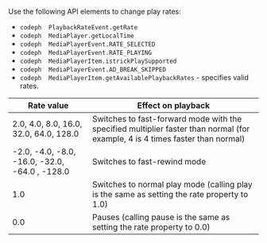 ---
---

<a id="section_36576E92DE6343AEBD0BBD662502365D"></a>

Use the following API elements to change play rates:
* `codeph  PlaybackRateEvent.getRate`
* `codeph  MediaPlayer.getLocalTime`
* `codeph  MediaPlayerEvent.RATE_SELECTED`
* `codeph  MediaPlayerEvent.RATE_PLAYING`
* `codeph  MediaPlayerItem.istrickPlaySupported`
* `codeph  MediaPlayerEvent.AD_BREAK_SKIPPED`
* `codeph  MediaPlayerItem.getAvailablePlaybackRates` - specifies valid rates.
<table id="table_116AB065BF23492D95B06A0FFD6AAFB1"> 
 <tgroup cols="2"> 
  <colspec colnum="1" colname="col1" colwidth="1.12*" /> 
  <colspec colnum="2" colname="col2" colwidth="1.00*" /> 
  <thead> 
   <tr> 
    <th colname="col1" class="entry"> Rate value </th> 
    <th colname="col2" class="entry"> Effect on playback </th> 
   </tr> 
  </thead> 
  <tbody> 
   <tr> 
    <td colname="col1"> 2.0, 4.0, 8.0, 16.0, 32.0, 64.0, 128.0 </td> 
    <td colname="col2"> Switches to fast-forward mode with the specified multiplier faster than normal (for example, 4 is 4 times faster than normal) </td> 
   </tr> 
   <tr> 
    <td colname="col1"> -2.0, -4.0, -8.0, -16.0, -32.0, -64.0 , -128.0 </td> 
    <td colname="col2"> Switches to fast-rewind mode </td> 
   </tr> 
   <tr> 
    <td colname="col1"> 1.0 </td> 
    <td colname="col2"> Switches to normal play mode (calling <span class="codeph"> play </span> is the same as setting the rate property to 1.0) </td> 
   </tr> 
   <tr> 
    <td colname="col1"> 0.0 </td> 
    <td colname="col2"> Pauses (calling <span class="codeph"> pause </span> is the same as setting the rate property to 0.0) </td> 
   </tr> 
  </tbody> 
 </tgroup> 
</table>



